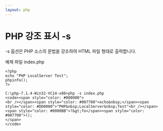 ```yaml
---
layout: php
---
```


# PHP 강조 표시 -s
-s 옵션은 PHP 소스의 문법을 강조하여 HTML 파일 형태로 출력합니다.

예제 파일 index.php
```
<?php
echo "PHP LocalServer Test";
phpinfo();
?>
```

```
C:\php-7.1.4-Win32-VC14-x86>php -s index.php
<code><span style="color: #000000">
<br /></span><span style="color: #007700">echo&nbsp;</span><span style="color: #DD0000">"PHP&nbsp;LocalServer&nbsp;Test"<br /></span><span style="color: #0000BB">?&gt;fo</span><span style="color: #007700">();
</span>
</code>
```

